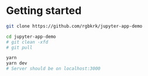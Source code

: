 # Getting started

```bash
git clone https://github.com/rgbkrk/jupyter-app-demo

cd jupyter-app-demo
# git clean -xfd
# git pull

yarn
yarn dev
# Server should be on localhost:3000
```
